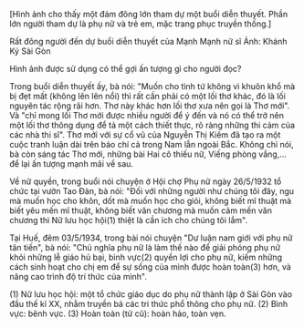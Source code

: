 [Hình ảnh cho thấy một đám đông lớn tham dự một buổi diễn thuyết. Phần lớn người tham dự là phụ nữ và trẻ em, mặc trang phục truyền thống.]

Rất đông người đến dự buổi diễn thuyết của Mạnh Mạnh nữ sĩ
Ảnh: Khánh Ký Sài Gòn

Hình ảnh được sử dụng có thể gợi ấn tượng gì cho người đọc?

Trong buổi diễn thuyết ấy, bà nói: "Muốn cho tình tứ không vì khuôn khổ mà bị đẹt mất (không lên lên nổi) thì rất cần phải có một lối thơ khác, đó là lối nguyên tác rộng rãi hơn. Thơ này khác hơn lối thơ xưa nên gọi là Thơ mới". Và "chỉ mong lối Thơ mới được nhiều người để ý đến và nó có thể trở nên một lối thơ thông dụng để tả một cách thiết thực, rõ ràng những thi cảm của các nhà thi sĩ". Thơ mới với sự cổ vũ của Nguyễn Thị Kiêm đã tạo ra một cuộc tranh luận dài trên báo chí cả trong Nam lẫn ngoài Bắc. Không chỉ nói, bà còn sáng tác Thơ mới, những bài Hai cô thiếu nữ, Viếng phòng vắng,... để lại ấn tượng mạnh mãi về sau.

Về nữ quyền, trong buổi nói chuyện ở Hội chợ Phụ nữ ngày 26/5/1932 tổ chức tại vườn Tao Đàn, bà nói: "Đối với những người như chúng tôi đây, ngu mà muốn học cho khôn, dốt mà muốn học cho giỏi, không biết mĩ thuật mà biết yêu mến mĩ thuật, không biết văn chương mà muốn cảm mến văn chương thì Nữ lưu học hội(1) thiệt là cần ích cho chúng tôi lắm".

Tại Huế, đêm 03/5/1934, trong bài nói chuyện "Dư luận nam giới với phụ nữ tân tiến", bà nói: "Chủ nghĩa phụ nữ là làm thế nào để giải phóng phụ nữ khỏi những lễ giáo hủ bại, bình vực(2) quyền lợi cho phụ nữ, kiếm những cách sinh hoạt cho chị em để sự sống của mình được hoàn toàn(3) hơn, và nâng cao trình độ trí thức của mình".

(1) Nữ lưu học hội: một tổ chức giáo dục do phụ nữ thành lập ở Sài Gòn vào đầu thế kỉ XX, nhằm truyền bá các tri thức phổ thông cho phụ nữ.
(2) Bình vực: bênh vực.
(3) Hoàn toàn (từ cũ): hoàn hảo, toàn vẹn.